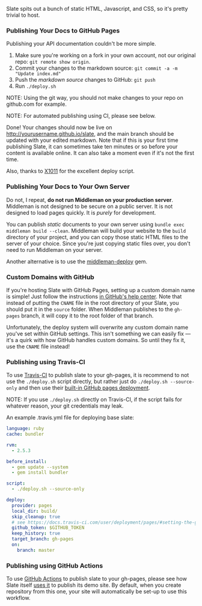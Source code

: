Slate spits out a bunch of static HTML, Javascript, and CSS, so it's pretty trivial to host.

### Publishing Your Docs to GitHub Pages

Publishing your API documentation couldn't be more simple.

 1. Make sure you're working on a fork in your own account, not our original repo: `git remote show origin`.
 1. Commit your changes to the markdown source: `git commit -a -m "Update index.md"`
 2. Push the *markdown source* changes to GitHub: `git push`
 3. Run `./deploy.sh`

NOTE: Using the git way, you should not make changes to your repo on github.com for example.

NOTE: For automated publishing using CI, please see below.

Done! Your changes should now be live on http://yourusername.github.io/slate, and the main branch should be updated with your edited markdown. Note that if this is your first time publishing Slate, it can sometimes take ten minutes or so before your content is available online. It can also take a moment even if it's not the first time. 

Also, thanks to [X1011](https://github.com/X1011/git-directory-deploy) for the excellent deploy script.

### Publishing Your Docs to Your Own Server

Do not, I repeat, **do not run Middleman on your production server**. Middleman is not designed to be secure on a public server. It is not designed to load pages quickly. It is *purely* for development.

You can publish *static* documents to your own server using ```bundle exec middleman build --clean```. Middleman will build your website to the `build` directory of your project, and you can copy those static HTML files to the server of your choice. Since you're just copying static files over, you don't need to run Middleman on your server.

Another alternative is to use the [middleman-deploy](https://github.com/middleman-contrib/middleman-deploy) gem.

### Custom Domains with GitHub

If you're hosting Slate with GitHub Pages, setting up a custom domain name is simple! Just follow the instructions [in GitHub's help center](https://help.github.com/articles/setting-up-a-custom-domain-with-github-pages/). Note that instead of putting the `CNAME` file in the root directory of your Slate, you should put it in the `source` folder. When Middleman publishes to the `gh-pages` branch, it will copy it to the root folder of that branch.

Unfortunately, the deploy system will overwrite any custom domain name you've set within GitHub settings. This isn't something we can easily fix — it's a quirk with how GitHub handles custom domains. So until they fix it, use the `CNAME` file instead!

### Publishing using Travis-CI

To use [Travis-CI](https://travis-ci.com/) to publish slate to your gh-pages, it is recommend to not use the `./deploy.sh` script directly, but rather just do `./deploy.sh --source-only` and then use their [built-in GitHub pages deployment](https://docs.travis-ci.com/user/deployment/pages/). 

NOTE: If you use `./deploy.sh` directly on Travis-CI, if the script fails for whatever reason, your git credentials may leak.

An example .travis.yml file for deploying base slate:

```yaml
language: ruby
cache: bundler

rvm:
  - 2.5.3

before_install:
  - gem update --system
  - gem install bundler

script:
  - ./deploy.sh --source-only

deploy:
  provider: pages
  local_dir: build/
  skip_cleanup: true
  # see https://docs.travis-ci.com/user/deployment/pages/#setting-the-github-token
  github_token: $GITHUB_TOKEN
  keep_history: true
  target_branch: gh-pages
  on:
    branch: master
```

### Publishing using GitHub Actions

To use [GitHub Actions](https://github.com/features/actions) to publish slate to your gh-pages, please see how Slate itself [uses it](https://github.com/slatedocs/slate/blob/main/.github/workflows/deploy.yml) to publish its demo site. By default, when you create repository from this one, your site will automatically be set-up to use this workflow.